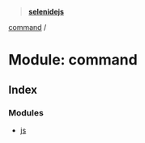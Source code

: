 > **[selenidejs](../README.md)**

[command](command.md) /

# Module: command

## Index

### Modules

* [js](command.js.md)